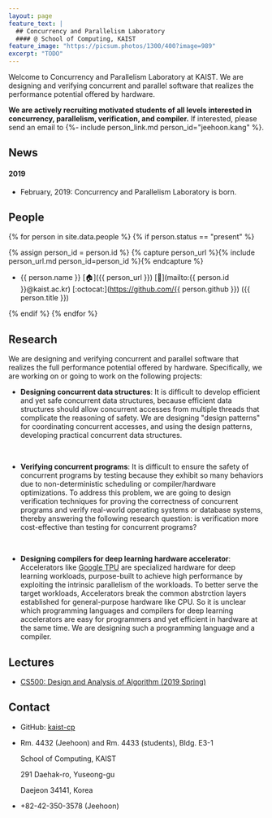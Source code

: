 ```yaml
---
layout: page
feature_text: |
  ## Concurrency and Parallelism Laboratory
  #### @ School of Computing, KAIST
feature_image: "https://picsum.photos/1300/400?image=989"
excerpt: "TODO"
---
```


Welcome to Concurrency and Parallelism Laboratory at KAIST. We are designing and verifying
concurrent and parallel software that realizes the performance potential offered by hardware.

**We are actively recruiting motivated students of all levels interested in concurrency,
parallelism, verification, and compiler.** If interested, please send an email to {%- include
person_link.md person_id="jeehoon.kang" %}.



## News

#### 2019

- February, 2019: Concurrency and Parallelism Laboratory is born.



## People

{% for person in site.data.people %}
{% if person.status == "present" %}

{% assign person_id = person.id %}
{% capture person_url %}{% include person_url.md person_id=person_id %}{% endcapture %}

- {{ person.name }}
  [:house:]({{ person_url }})
  [:e-mail:](mailto:{{ person.id }}@kaist.ac.kr)
  [:octocat:](https://github.com/{{ person.github }})
  ({{ person.title }})

{% endif %}
{% endfor %}



## Research

We are designing and verifying concurrent and parallel software that realizes the full performance
potential offered by hardware. Specifically, we are working on or going to work on the following
projects:

- **Designing concurrent data structures**: It is difficult to develop efficient and yet safe
  concurrent data structures, because efficient data structures should allow concurrent accesses
  from multiple threads that complicate the reasoning of safety. We are designing "design patterns"
  for coordinating concurrent accesses, and using the design patterns, developing practical
  concurrent data structures.

  <br />

- **Verifying concurrent programs**: It is difficult to ensure the safety of concurrent programs by
  testing because they exhibit so many behaviors due to non-deterministic scheduling or
  compiler/hardware optimizations. To address this problem, we are going to design verification
  techniques for proving the correctness of concurrent programs and verify real-world operating
  systems or database systems, thereby answering the following research question: is verification
  more cost-effective than testing for concurrent programs?
  
  <br />

- **Designing compilers for deep learning hardware accelerator**: Accelerators like [Google
  TPU](https://cloud.google.com/tpu/) are specialized hardware for deep learning workloads,
  purpose-built to achieve high performance by exploiting the intrinsic parallelism of the
  workloads.  To better serve the target workloads, Accelerators break the common abstrction layers
  established for general-purpose hardware like CPU.  So it is unclear which programming languages
  and compilers for deep learning accelerators are easy for programmers and yet efficient in
  hardware at the same time. We are designing such a programming language and a compiler.



## Lectures

- [CS500: Design and Analysis of Algorithm (2019 Spring)](https://github.com/kaist-cp/cs500-2019s)



## Contact

- GitHub: [kaist-cp](https://github.com/kaist-cp)

- Rm. 4432 (Jeehoon) and Rm. 4433 (students), Bldg. E3-1

  School of Computing, KAIST

  291 Daehak-ro, Yuseong-gu

  Daejeon 34141, Korea

- +82-42-350-3578 (Jeehoon)
